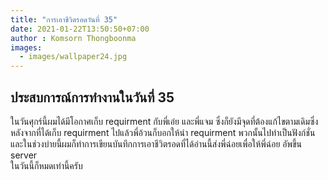 ```yaml
---
title: "การเอาชีวิตรอดวันที่ 35"
date: 2021-01-22T13:50:50+07:00
author : Komsorn Thongboonma
images: 
  - images/wallpaper24.jpg
---
```


## ประสบการณ์การทำงานในวันที่ 35

ในวันศุกร์นี้ผมได้มีโอกาศเก็บ requirment กับพี่เอ๋ย และพี่แจม ซึ่งก็ยังมีจุดที่ต้องแก้ไขตามเดิมซึ่ง  
หลังจากที่ได้เก็บ requirment ไปแล้วพี่อ้วนก็บอกให้นำ requirment พวกนั้นไปทำเป็นฟังก์ชั่น  
และในช่วงบ่ายนี้ผมก็ทำการเขียนบันทึกการเอาชีวิตรอดที่ได้อ่านนี้ส่งพี่ฉ่อยเพื่อให้พี่ฉ่อย อัพขึ้น server  
ในวันนี้ก็หมดเท่านี้ครับ